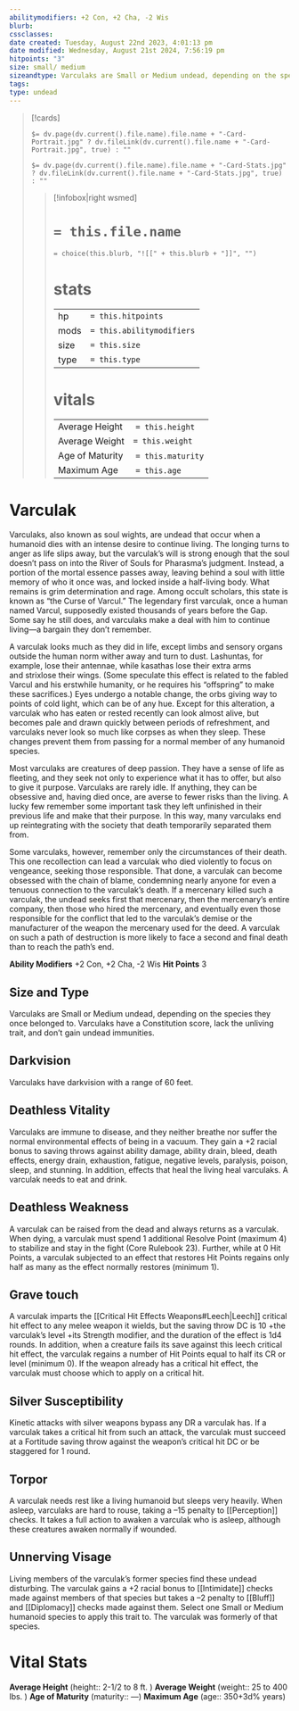 ```yaml
---
abilitymodifiers: +2 Con, +2 Cha, -2 Wis
blurb:
cssclasses: 
date created: Tuesday, August 22nd 2023, 4:01:13 pm
date modified: Wednesday, August 21st 2024, 7:56:19 pm
hitpoints: "3"
size: small/ medium
sizeandtype: Varculaks are Small or Medium undead, depending on the species they once belonged to. Varculaks have a Constitution score, lack the unliving trait, and don’t gain undead immunities.
tags: 
type: undead
---
```


>[!cards]
>
>`$= dv.page(dv.current().file.name).file.name + "-Card-Portrait.jpg" ? dv.fileLink(dv.current().file.name + "-Card-Portrait.jpg", true) : ""`
>
>`$= dv.page(dv.current().file.name).file.name + "-Card-Stats.jpg" ? dv.fileLink(dv.current().file.name + "-Card-Stats.jpg", true) : ""`
>
>>[!infobox|right wsmed]
>> # `= this.file.name`
>>`= choice(this.blurb, "![[" + this.blurb + "]]", "")`
>> # stats
>>
>>|||
>> |----|----|
>> |hp|`= this.hitpoints`|
>> |mods|`= this.abilitymodifiers`|
>> |size|`= this.size`|
>> |type|`= this.type`|
>>
>> # vitals
>> |||
>> |----|----|
>> |Average Height| `= this.height`|
>> |Average Weight| `= this.weight`| 
>> |Age of Maturity| `= this.maturity` |
>> |Maximum Age| `= this.age`|

# Varculak
Varculaks, also known as soul wights, are undead that occur when a humanoid dies with an intense desire to continue living. The longing turns to anger as life slips away, but the varculak’s will is strong enough that the soul doesn’t pass on into the River of Souls for Pharasma’s judgment. Instead, a portion of the mortal essence passes away, leaving behind a soul with little memory of who it once was, and locked inside a half-living body. What remains is grim determination and rage. Among occult scholars, this state is known as “the Curse of Varcul.” The legendary first varculak, once a human named Varcul, supposedly existed thousands of years before the Gap. Some say he still does, and varculaks make a deal with him to continue living—a bargain they don’t remember.

A varculak looks much as they did in life, except limbs and sensory organs outside the human norm wither away and turn to dust. Lashuntas, for example, lose their antennae, while kasathas lose their extra arms and strixlose their wings. (Some speculate this effect is related to the fabled Varcul and his erstwhile humanity, or he requires his “offspring” to make these sacrifices.) Eyes undergo a notable change, the orbs giving way to points of cold light, which can be of any hue. Except for this alteration, a varculak who has eaten or rested recently can look almost alive, but becomes pale and drawn quickly between periods of refreshment, and varculaks never look so much like corpses as when they sleep. These changes prevent them from passing for a normal member of any humanoid species.

Most varculaks are creatures of deep passion. They have a sense of life as fleeting, and they seek not only to experience what it has to offer, but also to give it purpose. Varculaks are rarely idle. If anything, they can be obsessive and, having died once, are averse to fewer risks than the living. A lucky few remember some important task they left unfinished in their previous life and make that their purpose. In this way, many varculaks end up reintegrating with the society that death temporarily separated them from.

Some varculaks, however, remember only the circumstances of their death. This one recollection can lead a varculak who died violently to focus on vengeance, seeking those responsible. That done, a varculak can become obsessed with the chain of blame, condemning nearly anyone for even a tenuous connection to the varculak’s death. If a mercenary killed such a varculak, the undead seeks first that mercenary, then the mercenary’s entire company, then those who hired the mercenary, and eventually even those responsible for the conflict that led to the varculak’s demise or the manufacturer of the weapon the mercenary used for the deed. A varculak on such a path of destruction is more likely to face a second and final death than to reach the path’s end.

**Ability Modifiers** +2 Con, +2 Cha, -2 Wis
**Hit Points** 3

## Size and Type

Varculaks are Small or Medium undead, depending on the species they once belonged to. Varculaks have a Constitution score, lack the unliving trait, and don’t gain undead immunities.

## Darkvision

Varculaks have darkvision with a range of 60 feet.

## Deathless Vitality

Varculaks are immune to disease, and they neither breathe nor suffer the normal environmental effects of being in a vacuum. They gain a +2 racial bonus to saving throws against ability damage, ability drain, bleed, death effects, energy drain, exhaustion, fatigue, negative levels, paralysis, poison, sleep, and stunning. In addition, effects that heal the living heal varculaks. A varculak needs to eat and drink.

## Deathless Weakness

A varculak can be raised from the dead and always returns as a varculak. When dying, a varculak must spend 1 additional Resolve Point (maximum 4) to stabilize and stay in the fight (Core Rulebook 23). Further, while at 0 Hit Points, a varculak subjected to an effect that restores Hit Points regains only half as many as the effect normally restores (minimum 1).

## Grave touch

A varculak imparts the [[Critical Hit Effects Weapons#Leech|Leech]] critical hit effect to any melee weapon it wields, but the saving throw DC is 10 +the varculak’s level +its Strength modifier, and the duration of the effect is 1d4 rounds. In addition, when a creature fails its save against this leech critical hit effect, the varculak regains a number of Hit Points equal to half its CR or level (minimum 0). If the weapon already has a critical hit effect, the varculak must choose which to apply on a critical hit.

## Silver Susceptibility

Kinetic attacks with silver weapons bypass any DR a varculak has. If a varculak takes a critical hit from such an attack, the varculak must succeed at a Fortitude saving throw against the weapon’s critical hit DC or be staggered for 1 round.

## Torpor

A varculak needs rest like a living humanoid but sleeps very heavily. When asleep, varculaks are hard to rouse, taking a –15 penalty to [[Perception]] checks. It takes a full action to awaken a varculak who is asleep, although these creatures awaken normally if wounded.

## Unnerving Visage

Living members of the varculak’s former species find these undead disturbing. The varculak gains a +2 racial bonus to [[Intimidate]] checks made against members of that species but takes a –2 penalty to [[Bluff]] and [[Diplomacy]] checks made against them. Select one Small or Medium humanoid species to apply this trait to. The varculak was formerly of that species.

# Vital Stats

**Average Height** (height:: 2-1/2 to 8 ft. )
**Average Weight** (weight:: 25 to 400 lbs. )
**Age of Maturity** (maturity:: —)
**Maximum Age** (age:: 350+3d% years)
